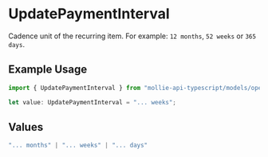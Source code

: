 # UpdatePaymentInterval

Cadence unit of the recurring item. For example: `12 months`, `52 weeks` or `365 days`.

## Example Usage

```typescript
import { UpdatePaymentInterval } from "mollie-api-typescript/models/operations";

let value: UpdatePaymentInterval = "... weeks";
```

## Values

```typescript
"... months" | "... weeks" | "... days"
```
